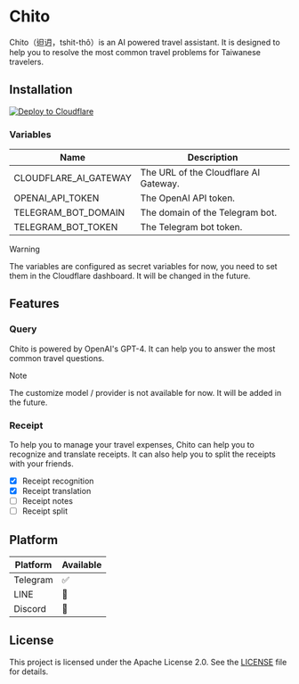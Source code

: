 Chito
===

Chito（𨑨迌，tshit-thô）is an AI powered travel assistant. It is designed to help you to resolve the most common travel problems for Taiwanese travelers.

## Installation

[![Deploy to Cloudflare](https://deploy.workers.cloudflare.com/button)](https://deploy.workers.cloudflare.com/?url=https%3A%2F%2Fgithub.com%2Felct9620%2Fchito)

### Variables

| Name                  | Description                                                                 |
| ------------------    | --------------------------------------------------------------------------- |
| CLOUDFLARE_AI_GATEWAY | The URL of the Cloudflare AI Gateway.                                       |
| OPENAI_API_TOKEN      | The OpenAI API token.                                                       |
| TELEGRAM_BOT_DOMAIN   | The domain of the Telegram bot.                                             |
| TELEGRAM_BOT_TOKEN    | The Telegram bot token.                                                     |

> [!WARNING]
> The variables are configured as secret variables for now, you need to set them in the Cloudflare dashboard. It will be changed in the future.

## Features

### Query

Chito is powered by OpenAI's GPT-4. It can help you to answer the most common travel questions.

> [!NOTE]
> The customize model / provider is not available for now. It will be added in the future.

### Receipt

To help you to manage your travel expenses, Chito can help you to recognize and translate receipts. It can also help you to split the receipts with your friends.

- [x] Receipt recognition
- [x] Receipt translation
- [ ] Receipt notes
- [ ] Receipt split

## Platform

| Platform | Available   |
| -------  | ----------- |
| Telegram | ✅          |
| LINE     | 🚧          |
| Discord  | 🚧          |

## License

This project is licensed under the Apache License 2.0. See the [LICENSE](LICENSE) file for details.

